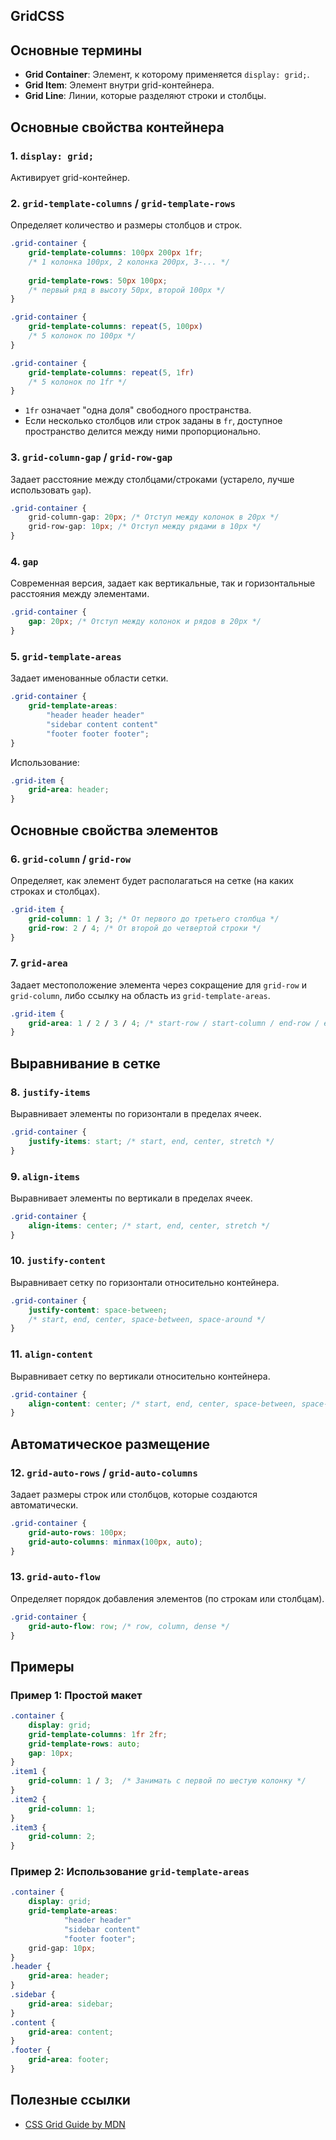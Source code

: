 ## GridCSS
## Основные термины

- **Grid Container**: Элемент, к которому применяется `display: grid;`.
- **Grid Item**: Элемент внутри grid-контейнера.
- **Grid Line**: Линии, которые разделяют строки и столбцы.

## Основные свойства контейнера

### 1. `display: grid;`

Активирует grid-контейнер.

### 2. `grid-template-columns` / `grid-template-rows`

Определяет количество и размеры столбцов и строк.

```css
.grid-container {  
	grid-template-columns: 100px 200px 1fr; 
	/* 1 колонка 100px, 2 колонка 200px, 3-... */
	
	grid-template-rows: 50px 100px; 
	/* первый ряд в высоту 50px, второй 100px */
}
```

```css
.grid-container {  
	grid-template-columns: repeat(5, 100px) 
	/* 5 колонок по 100px */
}
```

```css
.grid-container {  
	grid-template-columns: repeat(5, 1fr) 
	/* 5 колонок по 1fr */
}
```

- `1fr` означает "одна доля" свободного пространства.
- Если несколько столбцов или строк заданы в `fr`, доступное пространство делится между ними пропорционально.

### 3. `grid-column-gap` / `grid-row-gap`

Задает расстояние между столбцами/строками (устарело, лучше использовать `gap`).


```css
.grid-container {   
	grid-column-gap: 20px; /* Отступ между колонок в 20px */
	grid-row-gap: 10px; /* Отступ между рядами в 10px */
}
```

### 4. `gap`

Современная версия, задает как вертикальные, так и горизонтальные расстояния между элементами.


```css
.grid-container {   
	gap: 20px; /* Отступ между колонок и рядов в 20px */
}
```

### 5. `grid-template-areas`

Задает именованные области сетки.


```css
.grid-container {
	grid-template-areas:     
		"header header header"     
		"sidebar content content"    
		"footer footer footer"; 
}
```

Использование:

```css
.grid-item {
	grid-area: header; 
}
```

## Основные свойства элементов

### 6. `grid-column` / `grid-row`

Определяет, как элемент будет располагаться на сетке (на каких строках и столбцах).


```css
.grid-item {
	grid-column: 1 / 3; /* От первого до третьего столбца */   
	grid-row: 2 / 4; /* От второй до четвертой строки */ 
}
```

### 7. `grid-area`

Задает местоположение элемента через сокращение для `grid-row` и `grid-column`, либо ссылку на область из `grid-template-areas`.

```css
.grid-item { 
	grid-area: 1 / 2 / 3 / 4; /* start-row / start-column / end-row / end-column */ 
}
```

## Выравнивание в сетке

### 8. `justify-items`

Выравнивает элементы по горизонтали в пределах ячеек.


```css
.grid-container {
	justify-items: start; /* start, end, center, stretch */ 
}
```


### 9. `align-items`

Выравнивает элементы по вертикали в пределах ячеек.


```css
.grid-container {  
	align-items: center; /* start, end, center, stretch */ 
}
```

### 10. `justify-content`


Выравнивает сетку по горизонтали относительно контейнера.


```css
.grid-container {  
	justify-content: space-between;
	/* start, end, center, space-between, space-around */ 
}
```

### 11. `align-content`

Выравнивает сетку по вертикали относительно контейнера.

```css
.grid-container {   
	align-content: center; /* start, end, center, space-between, space-around */ 
}
```

## Автоматическое размещение

### 12. `grid-auto-rows` / `grid-auto-columns`

Задает размеры строк или столбцов, которые создаются автоматически.


```css
.grid-container { 
	grid-auto-rows: 100px;
	grid-auto-columns: minmax(100px, auto); 
}
```

### 13. `grid-auto-flow`

Определяет порядок добавления элементов (по строкам или столбцам).
```css 
.grid-container {   
	grid-auto-flow: row; /* row, column, dense */
}
```

## Примеры

### Пример 1: Простой макет

```css
.container {   
	display: grid;  
	grid-template-columns: 1fr 2fr;   
	grid-template-rows: auto;  
	gap: 10px; 
} 
.item1 {  
	grid-column: 1 / 3;  /* Занимать с первой по шестую колонку */
} 
.item2 { 
	grid-column: 1;
} 
.item3 {  
	grid-column: 2;
}
```

### Пример 2: Использование `grid-template-areas`

```css
.container {  
	display: grid;  
	grid-template-areas: 
			"header header"    
			"sidebar content"
			"footer footer";  
	grid-gap: 10px;
} 
.header {   
	grid-area: header; 
} 
.sidebar {   
	grid-area: sidebar;
} 
.content {  
	grid-area: content;
} 
.footer {  
	grid-area: footer;
}
```

## Полезные ссылки

- [CSS Grid Guide by MDN](https://developer.mozilla.org/en-US/docs/Web/CSS/CSS_Grid_Layout)
